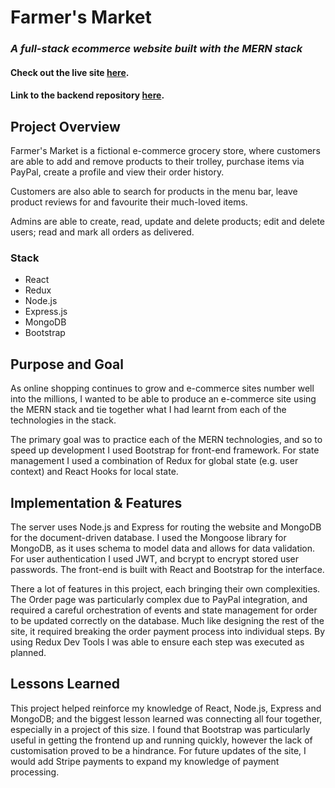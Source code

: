 # Farmer's Market

### **_A full-stack ecommerce website built with the MERN stack_**

#### Check out the live site [**here**](https://tinyurl.com/farmersmarket-app).
#### Link to the backend repository [**here**](https://github.com/akshaypatel99/fm-api).

## Project Overview

Farmer's Market is a fictional e-commerce grocery store, where customers are able to add and remove products to their trolley, purchase items via PayPal, create a profile and view their order history.

Customers are also able to search for products in the menu bar, leave product reviews for and favourite their much-loved items.

Admins are able to create, read, update and delete products; edit and delete users; read and mark all orders as delivered.

### Stack

- React
- Redux
- Node.js
- Express.js
- MongoDB
- Bootstrap

## Purpose and Goal

As online shopping continues to grow and e-commerce sites number well into the millions, I wanted to be able to produce an e-commerce site using the MERN stack and tie together what I had learnt from each of the technologies in the stack.

The primary goal was to practice each of the MERN technologies, and so to speed up development I used Bootstrap for front-end framework. For state management I used a combination of Redux for global state (e.g. user context) and React Hooks for local state.

## Implementation & Features

The server uses Node.js and Express for routing the website and MongoDB for the document-driven database. I used the Mongoose library for MongoDB, as it uses schema to model data and allows for data validation. For user authentication I used JWT, and bcrypt to encrypt stored user passwords. The front-end is built with React and Bootstrap for the interface.

There a lot of features in this project, each bringing their own complexities. The Order page was particularly complex due to PayPal integration, and required a careful orchestration of events and state management for order to be updated correctly on the database. Much like designing the rest of the site, it required breaking the order payment process into individual steps. By using Redux Dev Tools I was able to ensure each step was executed as planned.

## Lessons Learned

This project helped reinforce my knowledge of React, Node.js, Express and MongoDB; and the biggest lesson learned was connecting all four together, especially in a project of this size. I found that Bootstrap was particularly useful in getting the frontend up and running quickly, however the lack of customisation proved to be a hindrance. For future updates of the site, I would add Stripe payments to expand my knowledge of payment processing.
